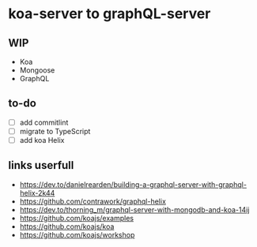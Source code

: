 # koa-server to graphQL-server
## WIP
- Koa
- Mongoose
- GraphQL
## to-do
- [ ] add commitlint
- [ ] migrate to TypeScript
- [ ] add koa Helix

## links userfull
- https://dev.to/danielrearden/building-a-graphql-server-with-graphql-helix-2k44
- https://github.com/contrawork/graphql-helix
- https://dev.to/thorning_m/graphql-server-with-mongodb-and-koa-14ij
- https://github.com/koajs/examples
- https://github.com/koajs/koa
- https://github.com/koajs/workshop
